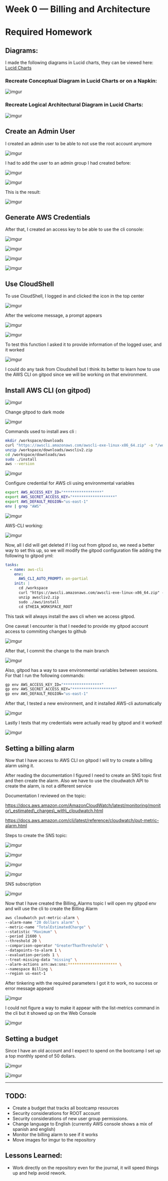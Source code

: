 # Week 0 — Billing and Architecture

# Required Homework

## Diagrams:

I made the following diagrams in Lucid charts, they can be viewed here: [Lucid Charts](https://lucid.app/lucidchart/036d3fc3-5a8b-4e1b-a44e-3241bfb914cc/edit?view_items=3swA5.gq4n1c%2CytwAES9DRCm7%2COuwAfipBd8vn%2CuAwAtd5aveKt%2CeAwAh7HtzP86%2CMxwACab9Dx3l%2CJAwA6Ho6R44m%2CfywAOG.CTRA2%2C3swAq4gdxaZo%2C3FwAq.PRZnWN%2CwAwAhQ.NfVJg%2CcwwAOwLJpZqB%2CSAwAJe8uy7Ed%2CdEwAQnBnyShZ%2C3swA8kiK-Mea%2C3swA6J9YYWJi%2CmGwAu1JgYirJ%2C3swALQ6Lr_6z%2C3swAhaotwEk4%2C3swAfwLzDTHB%2C3swA3uHuPLUy%2C3swAsTz9TEnV%2C3swArGqclgly%2CUDwA6e6Nww1~&invitationId=inv_2a3b46c4-7c1b-47bd-812f-123b1409f5ef)

### Recreate Conceptual Diagram in Lucid Charts or on a Napkin:

![imgur](https://i.imgur.com/ZzCA5sf.png)

### Recreate Logical Architectural Diagram in Lucid Charts:

![imgur](https://i.imgur.com/RnS8kQn.png)

## Create an Admin User

I created an admin user to be able to not use the root account anymore

![imgur](https://i.imgur.com/ZDnM3Xk.png)

I had to add the user to an admin group I had created before:

![imgur](https://i.imgur.com/4bbdENt.png)

![imgur](https://i.imgur.com/jRn9uHC.png)

This is the result:

![imgur](https://i.imgur.com/dayPoLX.png)

## Generate AWS Credentials

After that, I created an access key to be able to use the cli console:

![imgur](https://i.imgur.com/855AzR9.png)

![imgur](https://i.imgur.com/ayVxS2s.png)

![imgur](https://i.imgur.com/3enJNzD.png)

![imgur](https://i.imgur.com/P14q3LN.png)

## Use CloudShell

To use CloudShell, I logged in and clicked the icon in the top center

![imgur](https://i.imgur.com/2B3YTJd.png)

After the welcome message, a prompt appears

![imgur](https://i.imgur.com/9xetjuC.png)

![imgur](https://i.imgur.com/lDUV6Wl.png)

To test this function I asked it to provide information of the logged user, and it worked

![imgur](https://i.imgur.com/a6Sewbu.png)

I could do any task from Cloudshell but I think its better to learn how to use the AWS CLI on gitpod since we will be working on that environment.

## Install AWS CLI (on gitpod)

![imgur](https://i.imgur.com/xOtW8zw.png)

Change gitpod to dark mode

![imgur](https://i.imgur.com/lCBOQso.png)

Commands used to install aws cli :

```bash
mkdir /workspace/downloads
curl "https://awscli.amazonaws.com/awscli-exe-linux-x86_64.zip" -o "/workspace/downloads/awscliv2.zip"
unzip /workspace/downloads/awscliv2.zip
cd /workspace/downloads/aws
sudo ./install
aws --version
```

![imgur](https://i.imgur.com/Xwc1IfK.png)

Configure credential for AWS cli using environmental variables

```Bash
export AWS_ACCESS_KEY_ID="*****************"
export AWS_SECRET_ACCESS_KEY="*******************"
export AWS_DEFAULT_REGION="us-east-1"
env | grep "AWS"
```

![imgur](https://i.imgur.com/hlI3Bmd.png)

AWS-CLI working:

![imgur](https://i.imgur.com/LZWPKrF.png)

Now, all I did will get deleted if I log out from gitpod so, we need a better way to set this up, so we will modify the gitpod configuration file adding the following to gitpod yml:

```yml
tasks:
  - name: aws-cli
    env:
      AWS_CLI_AUTO_PROMPT: on-partial
    init: |
      cd /workspace
      curl "https://awscli.amazonaws.com/awscli-exe-linux-x86_64.zip" -o "awscliv2.zip"
      unzip awscliv2.zip
      sudo ./aws/install
      cd $THEIA_WORKSPACE_ROOT
```

This task will always install the aws cli when we access gitpod.

One caveat I encounter is that I needed to provide my gitpod account access to commiting changes to github

![imgur](https://i.imgur.com/zA9FF7y.png)

After that, I commit the change to the main branch

![imgur](https://i.imgur.com/6muSI8W.png)

Also, gitpod has a way to save environmental variables between sessions. For that I run the following commands:

```bash
gp env AWS_ACCESS_KEY_ID="*****************"
gp env AWS_SECRET_ACCESS_KEY="*******************"
gp env AWS_DEFAULT_REGION="us-east-1"
```

After that, I tested a new environment, and it installed AWS-cli automatically

![imgur](https://i.imgur.com/7pkAhAM.png)

Lastly I tests that my credentials were actually read by gitpod and it worked!

![imgur](https://i.imgur.com/ZexQrh5.png)

## Setting a billing alarm

Now that I have access to AWS CLI on gitpod I will try to create a billing alarm using it.

After reading the documentation I figured I need to create an SNS topic first and then create the alarm. Also we have to use the cloudwatch API to create the alarm, is not a different service

Documentation I reviewed on the topic:

https://docs.aws.amazon.com/AmazonCloudWatch/latest/monitoring/monitor\_estimated\_charges\_with\_cloudwatch.html

https://docs.aws.amazon.com/cli/latest/reference/cloudwatch/put-metric-alarm.html

Steps to create the SNS topic:

![imgur](https://i.imgur.com/jd3hMy2.png)

![imgur](https://i.imgur.com/CwHhpHc.png)

![imgur](https://i.imgur.com/VWMbAvx.png)

![imgur](https://i.imgur.com/1oYjhu9.png)

SNS subscription 

![imgur](https://i.imgur.com/VWMbAvx.png)

Now that I have created the Billing_Alarms topic I will open my gitpod env and will use the cli to create the Billing Alarm

```Bash
aws cloudwatch put-metric-alarm \
--alarm-name "20 dollars alarm" \
--metric-name "TotalEstimatedCharge" \
--statistic "Maximum" \
--period 21600 \
--threshold 20 \
--comparison-operator "GreaterThanThreshold" \
--datapoints-to-alarm 1 \
--evaluation-periods 1 \
--treat-missing-data "missing" \
--alarm-actions arn:aws:sns:********************** \
--namespace Billing \
--region us-east-1
```

After tinkering with the required parameters I got it to work, no success or error message appeard

![imgur](https://i.imgur.com/2euz3Iv.png)

I could not figure a way to make it appear with the list-metrics command in the cli but it showed up on the Web Console

![imgur](https://i.imgur.com/WtCKIUN.png)

## Setting a budget

Since I have an old account and I expect to spend on the bootcamp I set up a top monthly spend of 50 dollars.

![imgur](https://i.imgur.com/A0JViS2.png)

![imgur](https://i.imgur.com/9FNcBUf.png)

* * *

## TODO:

- Create a budget that tracks all bootcamp resources
- Security considerations for ROOT account
- Security considerations of new user group permissions.
- Change language to English (currently AWS console shows a mix of spanish and english)
- Monitor the billing alarm to see if it works
- Move images for imgur to the repository

## Lessons Learned:

- Work directly on the repository even for the journal, it will speed things up and help avoid rework.